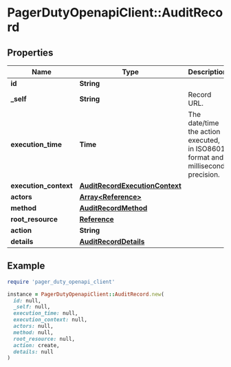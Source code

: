 # PagerDutyOpenapiClient::AuditRecord

## Properties

| Name | Type | Description | Notes |
| ---- | ---- | ----------- | ----- |
| **id** | **String** |  |  |
| **_self** | **String** | Record URL. | [optional] |
| **execution_time** | **Time** | The date/time the action executed, in ISO8601 format and millisecond precision. |  |
| **execution_context** | [**AuditRecordExecutionContext**](AuditRecordExecutionContext.md) |  | [optional] |
| **actors** | [**Array&lt;Reference&gt;**](Reference.md) |  | [optional] |
| **method** | [**AuditRecordMethod**](AuditRecordMethod.md) |  |  |
| **root_resource** | [**Reference**](Reference.md) |  |  |
| **action** | **String** |  |  |
| **details** | [**AuditRecordDetails**](AuditRecordDetails.md) |  | [optional] |

## Example

```ruby
require 'pager_duty_openapi_client'

instance = PagerDutyOpenapiClient::AuditRecord.new(
  id: null,
  _self: null,
  execution_time: null,
  execution_context: null,
  actors: null,
  method: null,
  root_resource: null,
  action: create,
  details: null
)
```

